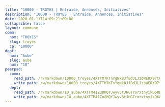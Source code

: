 ```yaml
---
title: "10000 - TROYES | Entraide, Annonces, Initiatives"
description: "10000 - TROYES | Entraide, Annonces, Initiatives"
date: 2020-01-11T14:09:21+09:00
collapsible: false
layout: commune
comm:
  nom: "TROYES"
  slug: troyes
  cp: "10000"
dept:
  nom: "Aube"
  slug: aube
  num: "10"
peerpad:
  comm:
    read_path: /r/markdown/10000_troyes/4XTTM7KTnYgNk8JfBdJLJzbWERX97tCDQQ391U6rxaKALvqCs
    write_path: /w/markdown/10000_troyes/4XTTM7KTnYgNk8JfBdJLJzbWERX97tCDQQ391U6rxaKALvqCs-K3TgU4FvsEpkskMkTpR9oAVB5iH35sL9EVpDaC9vRHjBFjxLKR98AgpQBFFQHurF4SHyZNXVvEXZmvHvAmMLGAawT2JC6pbAVfX1sYRcqvtU86SNUfPTVuPJS2xETvZdeY2yR8Zm
  dept:
    read_path: /r/markdown/10_aube/4XTTM41Zu8MQYJwyv3tJHGTrorxtnyikD68DsVemyiZk3ThMz
    write_path: /w/markdown/10_aube/4XTTM41Zu8MQYJwyv3tJHGTrorxtnyikD68DsVemyiZk3ThMz-K3TgTmGUJaeXhcyrKr3gXoqmq82GkfYoTwSCbr39jXo2qoiz4eMZ1zWf94tEK8PkgCEQwZ6j878iec7q7nyW22BbTVtKr2C3mJwkjMoqhPxRA9brvyfx2cZBiMVgJntTtrf7GrDW
---
```


